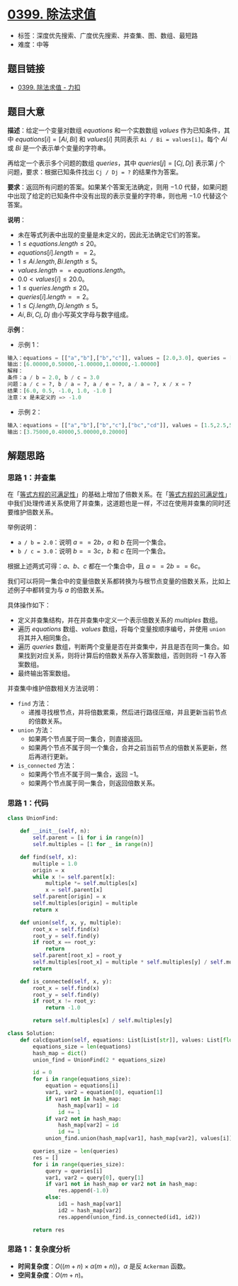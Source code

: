 # [0399. 除法求值](https://leetcode.cn/problems/evaluate-division/)

- 标签：深度优先搜索、广度优先搜索、并查集、图、数组、最短路
- 难度：中等

## 题目链接

- [0399. 除法求值 - 力扣](https://leetcode.cn/problems/evaluate-division/)

## 题目大意

**描述**：给定一个变量对数组 $equations$ 和一个实数数组 $values$ 作为已知条件，其中 $equations[i] = [Ai, Bi]$  和 $values[i]$ 共同表示 `Ai / Bi = values[i]`。每个 $Ai$ 或 $Bi$ 是一个表示单个变量的字符串。

再给定一个表示多个问题的数组 $queries$，其中 $queries[j] = [Cj, Dj]$ 表示第 $j$ 个问题，要求：根据已知条件找出 `Cj / Dj = ?` 的结果作为答案。

**要求**：返回所有问题的答案。如果某个答案无法确定，则用 $-1.0$ 代替，如果问题中出现了给定的已知条件中没有出现的表示变量的字符串，则也用 $-1.0$ 代替这个答案。

**说明**：

- 未在等式列表中出现的变量是未定义的，因此无法确定它们的答案。
- $1 \le equations.length \le 20$。
- $equations[i].length == 2$。
- $1 \le Ai.length, Bi.length \le 5$。
- $values.length == equations.length$。
- $0.0 < values[i] \le 20.0$。
- $1 \le queries.length \le 20$。
- $queries[i].length == 2$。
- $1 \le Cj.length, Dj.length \le 5$。
- $Ai, Bi, Cj, Dj$ 由小写英文字母与数字组成。

**示例**：

- 示例 1：

```python
输入：equations = [["a","b"],["b","c"]], values = [2.0,3.0], queries = [["a","c"],["b","a"],["a","e"],["a","a"],["x","x"]]
输出：[6.00000,0.50000,-1.00000,1.00000,-1.00000]
解释：
条件：a / b = 2.0, b / c = 3.0
问题：a / c = ?, b / a = ?, a / e = ?, a / a = ?, x / x = ?
结果：[6.0, 0.5, -1.0, 1.0, -1.0 ]
注意：x 是未定义的 => -1.0
```

- 示例 2：

```python
输入：equations = [["a","b"],["b","c"],["bc","cd"]], values = [1.5,2.5,5.0], queries = [["a","c"],["c","b"],["bc","cd"],["cd","bc"]]
输出：[3.75000,0.40000,5.00000,0.20000]
```

## 解题思路

### 思路 1：并查集

在「[等式方程的可满足性](https://leetcode.cn/problems/satisfiability-of-equality-equations)」的基础上增加了倍数关系。在「[等式方程的可满足性](https://leetcode.cn/problems/satisfiability-of-equality-equations)」中我们处理传递关系使用了并查集，这道题也是一样，不过在使用并查集的同时还要维护倍数关系。

举例说明：

- `a / b = 2.0`：说明 $a == 2b$，$a$ 和 $b$ 在同一个集合。
- `b / c = 3.0`：说明 $b == 3c$，$b$ 和 $c$  在同一个集合。

根据上述两式可得：$a$、$b$、$c$ 都在一个集合中，且 $a == 2b == 6c$。

我们可以将同一集合中的变量倍数关系都转换为与根节点变量的倍数关系，比如上述例子中都转变为与 $a$ 的倍数关系。

具体操作如下：

- 定义并查集结构，并在并查集中定义一个表示倍数关系的 $multiples$ 数组。
- 遍历 $equations$ 数组、$values$ 数组，将每个变量按顺序编号，并使用 `union` 将其并入相同集合。
- 遍历 $queries$ 数组，判断两个变量是否在并查集中，并且是否在同一集合。如果找到对应关系，则将计算后的倍数关系存入答案数组，否则则将 $-1$ 存入答案数组。
- 最终输出答案数组。

并查集中维护倍数相关方法说明：

- `find` 方法： 
  - 递推寻找根节点，并将倍数累乘，然后进行路径压缩，并且更新当前节点的倍数关系。
- `union` 方法：
  - 如果两个节点属于同一集合，则直接返回。
  - 如果两个节点不属于同一个集合，合并之前当前节点的倍数关系更新，然后再进行更新。
- `is_connected` 方法：
  - 如果两个节点不属于同一集合，返回 $-1$。
  - 如果两个节点属于同一集合，则返回倍数关系。

### 思路 1：代码

```python
class UnionFind:

    def __init__(self, n):
        self.parent = [i for i in range(n)]
        self.multiples = [1 for _ in range(n)]

    def find(self, x):
        multiple = 1.0
        origin = x
        while x != self.parent[x]:
            multiple *= self.multiples[x]
            x = self.parent[x]
        self.parent[origin] = x
        self.multiples[origin] = multiple
        return x

    def union(self, x, y, multiple):
        root_x = self.find(x)
        root_y = self.find(y)
        if root_x == root_y:
            return
        self.parent[root_x] = root_y
        self.multiples[root_x] = multiple * self.multiples[y] / self.multiples[x]
        return

    def is_connected(self, x, y):
        root_x = self.find(x)
        root_y = self.find(y)
        if root_x != root_y:
            return -1.0

        return self.multiples[x] / self.multiples[y]

class Solution:
    def calcEquation(self, equations: List[List[str]], values: List[float], queries: List[List[str]]) -> List[float]:
        equations_size = len(equations)
        hash_map = dict()
        union_find = UnionFind(2 * equations_size)

        id = 0
        for i in range(equations_size):
            equation = equations[i]
            var1, var2 = equation[0], equation[1]
            if var1 not in hash_map:
                hash_map[var1] = id
                id += 1
            if var2 not in hash_map:
                hash_map[var2] = id
                id += 1
            union_find.union(hash_map[var1], hash_map[var2], values[i])

        queries_size = len(queries)
        res = []
        for i in range(queries_size):
            query = queries[i]
            var1, var2 = query[0], query[1]
            if var1 not in hash_map or var2 not in hash_map:
                res.append(-1.0)
            else:
                id1 = hash_map[var1]
                id2 = hash_map[var2]
                res.append(union_find.is_connected(id1, id2))

        return res
```

### 思路 1：复杂度分析

- **时间复杂度**：$O((m + n) \times \alpha(m + n))$，$\alpha$ 是反 `Ackerman` 函数。
- **空间复杂度**：$O(m + n)$。

